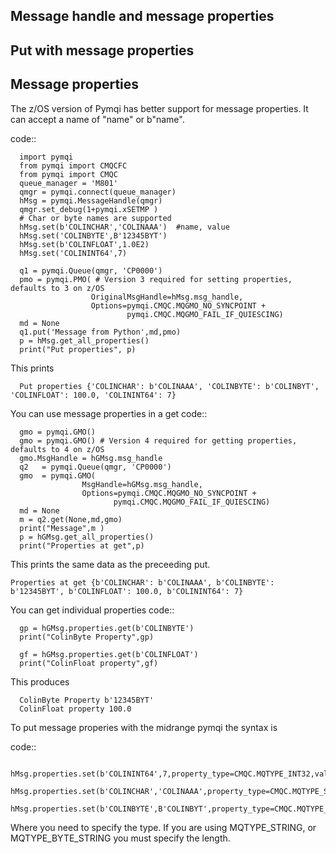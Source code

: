 ## Message handle and message properties

## Put with message properties
## Message properties

The z/OS version of Pymqi has better support for message properties.
It can accept a name of "name" or b"name".

code::

      import pymqi 
      from pymqi import CMQCFC 
      from pymqi import CMQC 
      queue_manager = 'M801' 
      qmgr = pymqi.connect(queue_manager) 
      hMsg = pymqi.MessageHandle(qmgr) 
      qmgr.set_debug(1+pymqi.xSETMP ) 
      # Char or byte names are supported
      hMsg.set(b'COLINCHAR','COLINAAA')  #name, value
      hMsg.set('COLINBYTE',B'12345BYT') 
      hMsg.set(b'COLINFLOAT',1.0E2) 
      hMsg.set('COLININT64',7) 
                                                                                                                  
      q1 = pymqi.Queue(qmgr, 'CP0000') 
      pmo = pymqi.PMO( # Version 3 required for setting properties, defaults to 3 on z/OS
                      OriginalMsgHandle=hMsg.msg_handle, 
                      Options=pymqi.CMQC.MQGMO_NO_SYNCPOINT + 
                              pymqi.CMQC.MQGMO_FAIL_IF_QUIESCING) 
      md = None
      q1.put('Message from Python',md,pmo)
      p = hMsg.get_all_properties() 
      print("Put properties", p) 
                                                 
This prints

      Put properties {'COLINCHAR': b'COLINAAA', 'COLINBYTE': b'COLINBYT', 'COLINFLOAT': 100.0, 'COLININT64': 7}  


You can use message properties in a get
code::

      gmo = pymqi.GMO() 
      gmo = pymqi.GMO() # Version 4 required for getting properties, defaults to 4 on z/OS 
      gmo.MsgHandle = hGMsg.msg_handle 
      q2   = pymqi.Queue(qmgr, 'CP0000') 
      gmo  = pymqi.GMO( 
                    MsgHandle=hGMsg.msg_handle, 
                    Options=pymqi.CMQC.MQGMO_NO_SYNCPOINT + 
                           pymqi.CMQC.MQGMO_FAIL_IF_QUIESCING)
      md = None 
      m = q2.get(None,md,gmo) 
      print("Message",m ) 
      p = hGMsg.get_all_properties() 
      print("Properties at get",p) 

This prints the same data as the preceeding put.

    Properties at get {b'COLINCHAR': b'COLINAAA', b'COLINBYTE': b'12345BYT', b'COLINFLOAT': 100.0, b'COLININT64': 7}  

You can get individual properties
code::

      gp = hGMsg.properties.get(b'COLINBYTE') 
      print("ColinByte Property",gp) 
      
      gf = hGMsg.properties.get(b'COLINFLOAT') 
      print("ColinFloat property",gf) 
This produces

      ColinByte Property b'12345BYT'
      ColinFloat property 100.0

To put message properies with the midrange pymqi the syntax is 

code::

      hMsg.properties.set(b'COLININT64',7,property_type=CMQC.MQTYPE_INT32,value_length=4) 
      hMsg.properties.set(b'COLINCHAR','COLINAAA',property_type=CMQC.MQTYPE_STRING,value_length=8) 
      hMsg.properties.set(b'COLINBYTE',B'COLINBYT',property_type=CMQC.MQTYPE_BYTE_STRING,value_length=8) 

Where you need to specify the type. If you are using MQTYPE_STRING, or MQTYPE_BYTE_STRING you must specify the length.
